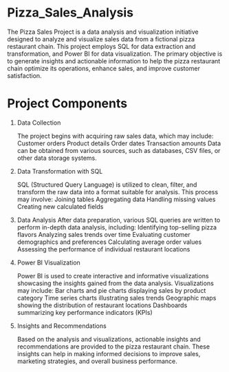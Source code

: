# Pizza_Sales_Analysis

The Pizza Sales Project is a data analysis and visualization initiative designed to analyze and visualize sales data from 
a fictional pizza restaurant chain. This project employs SQL for data extraction and transformation, and Power BI for data
visualization. The primary objective is to generate insights and actionable information to help the pizza restaurant chain 
optimize its operations, enhance sales, and improve customer satisfaction.

# Project Components
1. Data Collection

   The project begins with acquiring raw sales data, which may include:
   Customer orders
   Product details
   Order dates
   Transaction amounts
   Data can be obtained from various sources, such as databases, CSV files, or other data storage systems.

2. Data Transformation with SQL
   
   SQL (Structured Query Language) is utilized to clean, filter, and transform the raw data into a format suitable for analysis. This process may involve:
   Joining tables
   Aggregating data
   Handling missing values
   Creating new calculated fields

3. Data Analysis
   After data preparation, various SQL queries are written to perform in-depth data analysis, including:
   Identifying top-selling pizza flavors
   Analyzing sales trends over time
   Evaluating customer demographics and preferences
   Calculating average order values
   Assessing the performance of individual restaurant locations

4. Power BI Visualization
   
   Power BI is used to create interactive and informative visualizations showcasing the insights gained from the data analysis. Visualizations may include:
   Bar charts and pie charts displaying sales by product category
   Time series charts illustrating sales trends
   Geographic maps showing the distribution of restaurant locations
   Dashboards summarizing key performance indicators (KPIs)

5. Insights and Recommendations
   
   Based on the analysis and visualizations, actionable insights and recommendations are provided to the pizza restaurant chain. These insights can help in making informed decisions to improve sales, marketing 
   strategies, and overall business performance.






